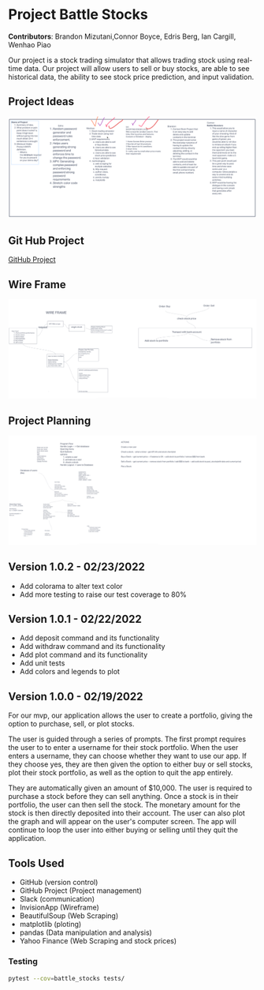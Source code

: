 # Project Battle Stocks

**Contributors**: Brandon Mizutani,Connor Boyce, Edris Berg, Ian Cargill, Wenhao Piao

Our project is a stock trading simulator that allows trading stock using real-time data. Our project will allow users to sell or buy stocks, are able to see historical data, the ability to see stock price prediction, and input validation.

## Project Ideas

![Project Ideas](./images/project-ideas.png)

## Git Hub Project

[GitHub Project](https://github.com/orgs/battlestocks/projects/1)

## Wire Frame

![Wireframe](./images/wireframe.png)

## Project Planning

![Project Planning](./images/project-plan.png)

## Version 1.0.2 - 02/23/2022

- Add colorama to alter text color
- Add more testing to raise our test coverage to 80%

## Version 1.0.1 - 02/22/2022

- Add deposit command and its functionality
- Add withdraw command and its functionality
- Add plot command and its functionality
- Add unit tests
- Add colors and legends to plot

## Version 1.0.0 - 02/19/2022

For our mvp, our application allows the user to create a portfolio, giving the option to purchase, sell, or plot stocks.

The user is guided through a series of prompts. The first prompt requires the user to to enter a username for their stock portfolio. When the user enters a username, they can choose whether they want to use our app. If they choose yes, they are then given the option to either buy or sell stocks, plot their stock portfolio, as well as the option to quit the app entirely.

They are automatically given an amount of $10,000. The user is required to purchase a stock before they can sell anything. Once a stock is in their portfolio, the user can then sell the stock. The monetary amount for the stock is then directly deposited into their account. The user can also plot the graph and will appear on the user's computer screen. The app will continue to loop the user into either buying or selling until they quit the application.

## Tools Used

- GitHub (version control)
- GitHub Project (Project management)
- Slack (communication)
- InvisionApp (Wireframe)
- BeautifulSoup (Web Scraping)
- matplotlib (ploting)
- pandas (Data manipulation and analysis)
- Yahoo Finance (Web Scraping and stock prices)

### Testing

```sh
pytest --cov=battle_stocks tests/
```
